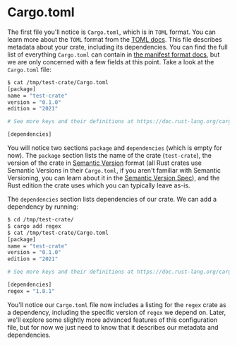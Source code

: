 # Cargo.toml

The first file you'll notice is `Cargo.toml`, which is in `TOML` format. You can learn
more about the `TOML` format from the [TOML docs](https://toml.io/en/). This file
describes metadata about your crate, including its dependencies. You can find the full
list of everything `Cargo.toml` can contain in [the manifest format
docs](https://doc.rust-lang.org/cargo/reference/manifest.html), but we are only
concerned with a few fields at this point. Take a look at the `Cargo.toml` file:

```sh
$ cat /tmp/test-crate/Cargo.toml
[package]
name = "test-crate"
version = "0.1.0"
edition = "2021"

# See more keys and their definitions at https://doc.rust-lang.org/cargo/reference/manifest.html

[dependencies]
```

You will notice two sections `package` and `dependencies` (which is empty for now). The
`package` section lists the name of the crate (`test-crate`), the version of the crate
in [Semantic Version](https://semver.org/) format (all Rust crates use Semantic Versions
in their `Cargo.toml`, if you aren't familiar with Semantic Versioning, you can learn about
it in the [Semantic Version Spec](https://semver.org/)), and the Rust edition the crate
uses which you can typically leave as-is.

The `dependencies` section lists dependencies of our crate. We can add a dependency by
running:

```sh
$ cd /tmp/test-crate/
$ cargo add regex
$ cat /tmp/test-crate/Cargo.toml
[package]
name = "test-crate"
version = "0.1.0"
edition = "2021"

# See more keys and their definitions at https://doc.rust-lang.org/cargo/reference/manifest.html

[dependencies]
regex = "1.8.1"
```

You'll notice our `Cargo.toml` file now includes a listing for the `regex` crate as a
dependency, including the specific version of `regex` we depend on. Later, we'll explore
some slightly more advanced features of this configuration file, but for now we just
need to know that it describes our metadata and dependencies.
